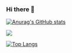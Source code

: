 ### Hi there 👋

[![Anurag's GitHub stats](https://github-readme-stats.vercel.app/api?username=tin-r9)](https://github.com/anuraghazra/github-readme-stats)

![](https://vistr.dev/badge?repo=tin-r9.tin-r9)

[![Top Langs](https://github-readme-stats.vercel.app/api/top-langs/?username=tin-r9)](https://github.com/anuraghazra/github-readme-stats)

